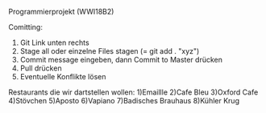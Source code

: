 Programmierprojekt (WWI18B2)

Comitting:

1) Git Link unten rechts
2) Stage all oder einzelne Files stagen (= git add . "xyz")
3) Commit message eingeben, dann Commit to Master drücken
4) Pull drücken
5) Eventuelle Konflikte lösen

Restaurants die wir dartstellen wollen:
1)Emaillle
2)Cafe Bleu
3)Oxford Cafe
4)Stövchen
5)Aposto
6)Vapiano
7)Badisches Brauhaus
8)Kühler Krug
